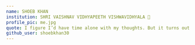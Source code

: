 ```yaml
---
name: SHOEB KHAN 
institution: SHRI VAISHNAV VIDHYAPEETH VISHWAVIDHYALA 🚩 
profile_pic: me.jpg 
quote: I figure I’d have time alone with my thoughts. But it turns out I don’t have as many thoughts as you’d think.
github_user: shoebkhan30
---
```

